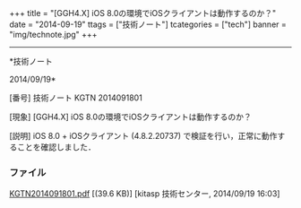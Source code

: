 ﻿+++
title = "[GGH4.X] iOS 8.0の環境でiOSクライアントは動作するのか？"
date = "2014-09-19"
ttags = ["技術ノート"]
tcategories = ["tech"]
banner = "img/technote.jpg"
+++

-----------------------------------------------------------------------------------------------------------------------------

*技術ノート

2014/09/19*


[番号]
技術ノート KGTN 2014091801

[現象]
[GGH4.X] iOS 8.0の環境でiOSクライアントは動作するのか？

[説明]
iOS 8.0 + iOSクライアント (4.8.2.20737)
で検証を行い，正常に動作することを確認しました．


### ファイル

 
 


[KGTN2014091801.pdf](http://techreport.kitasp.net/attachments/download/1736/KGTN2014091801.pdf)
 [(39.6 KB)] [kitasp 技術センター, 2014/09/19
16:03]


 


 

